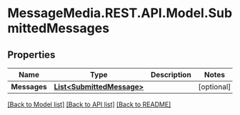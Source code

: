 # MessageMedia.REST.API.Model.SubmittedMessages
## Properties

Name | Type | Description | Notes
------------ | ------------- | ------------- | -------------
**Messages** | [**List&lt;SubmittedMessage&gt;**](SubmittedMessage.md) |  | [optional] 

[[Back to Model list]](../README.md#documentation-for-models) [[Back to API list]](../README.md#documentation-for-api-endpoints) [[Back to README]](../README.md)

